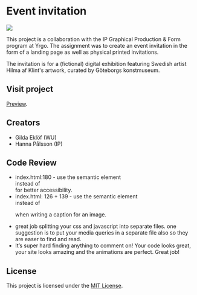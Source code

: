 # Event invitation

![](https://media.giphy.com/media/1FXYMTuKX91hS/giphy.gif)

This project is a collaboration with the IP Graphical Production & Form program at Yrgo. The assignment was to create an event invitation in the form of a landing page as well as physical printed invitations.

The invitation is for a (fictional) digital exhibition featuring Swedish artist Hilma af Klint's artwork, curated by Göteborgs konstmuseum.

## Visit project

[Preview](https://hilma-af-klint.netlify.app/?name=främling).

## Creators

- Gilda Eklöf (WU)
- Hanna Pålsson (IP)

## Code Review 
- index.html:180 - use the semantic element <footer> instead of <section class=“footer”> for better accessibility. 
- index.html: 126 + 139 - use the semantic element <figcaption> instead of <p> when writing a caption for an image. 
- great job splitting your css and javascript into separate files. one suggestion is to put your media queries in a separate file also so they are easer to find and read. 
- It’s super hard finding anything to comment on! Your code looks great, your site looks amazing and the animations are perfect. Great job!  

## License

This project is licensed under the [MIT License](https://github.com/gildaeklof/invitation/blob/main/LICENSE).

